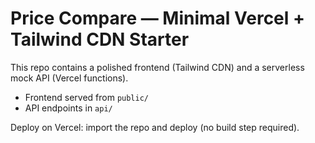 # Price Compare — Minimal Vercel + Tailwind CDN Starter

This repo contains a polished frontend (Tailwind CDN) and a serverless mock API (Vercel functions).
- Frontend served from `public/`
- API endpoints in `api/`

Deploy on Vercel: import the repo and deploy (no build step required).
